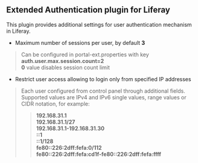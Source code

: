 
Extended Authentication plugin for Liferay
------------------------------------------

This plugin provides additional settings for user authentication mechanism in Liferay.

  - Maximum number of sessions per user, by default **3**
  > Can be configured in portal-ext.properties with key **auth.user.max.session.count=2**  
  > **0** value disables session count limit

  - Restrict user access allowing to login only from specified IP addresses
  > Each user configured from control panel through additional fields. Supported values are IPv4 and IPv6 single values, range values or CIDR notation, for example:  
  >> **192.168.31.1**  
  >> **192.168.31.1/27**  
  >> **192.168.31.1-192.168.31.30**  
  >> **::1**  
  >> **::1/128**  
  >> **fe80::226:2dff:fefa:0/112**  
  >> **fe80::226:2dff:fefa:cd1f-fe80::226:2dff:fefa:ffff**  